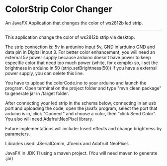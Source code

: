 # ColorStrip Color Changer
An JavaFX Application that changes the color of ws2812b led strip.
<hr>

This application change the color of ws2812b strip via desktop.

The strip connection is: 5v in ardunino input 5v, GND in arduino GND and data pin in Digital input 3.
For better color enhancement, you will need an external 5v power supply because arduino doesn't have power to keep especific color
that need too much power (white, for exemple) so, i set the brightness in arduino in 50 (strip.setBrightness(50))
if you have a external power supply, you can delete this line.

You have to upload the colorCode.ino to your arduino and launch the program.
Open terminal on the project folder and type "mvn clean package" to generate jar in /target folder.

After connecting your led strip in the schema below, connecting in an usb port and uploading the code,
open the javafx program, select the port that arduino is in, click "Connect" and choose a color, then "click Send Color".
You also will need AdafruitNeoPixel library.


Future implementations will include: Insert effects and change brightness by parameters.

Libraries used: JSerialComm, Jfoenix and Adafruit NeoPixel.

JavaFX in JDK 11 using a maven project. (You will need maven to generate .jar)


